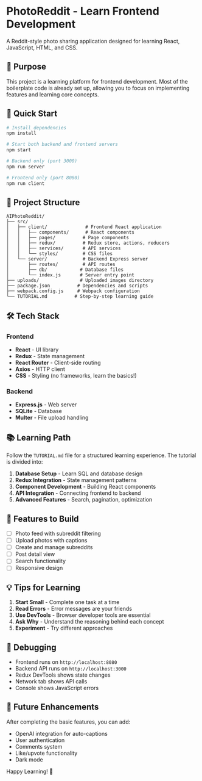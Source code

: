 # PhotoReddit - Learn Frontend Development

A Reddit-style photo sharing application designed for learning React, JavaScript, HTML, and CSS.

## 🎯 Purpose

This project is a learning platform for frontend development. Most of the boilerplate code is already set up, allowing you to focus on implementing features and learning core concepts.

## 🚀 Quick Start

```bash
# Install dependencies
npm install

# Start both backend and frontend servers
npm start

# Backend only (port 3000)
npm run server

# Frontend only (port 8080)
npm run client
```

## 📁 Project Structure

```
AIPhotoReddit/
├── src/
│   ├── client/              # Frontend React application
│   │   ├── components/      # React components
│   │   ├── pages/          # Page components
│   │   ├── redux/          # Redux store, actions, reducers
│   │   ├── services/       # API services
│   │   └── styles/         # CSS files
│   └── server/             # Backend Express server
│       ├── routes/         # API routes
│       ├── db/            # Database files
│       └── index.js       # Server entry point
├── uploads/               # Uploaded images directory
├── package.json          # Dependencies and scripts
├── webpack.config.js     # Webpack configuration
└── TUTORIAL.md          # Step-by-step learning guide
```

## 🛠 Tech Stack

### Frontend
- **React** - UI library
- **Redux** - State management
- **React Router** - Client-side routing
- **Axios** - HTTP client
- **CSS** - Styling (no frameworks, learn the basics!)

### Backend
- **Express.js** - Web server
- **SQLite** - Database
- **Multer** - File upload handling

## 📚 Learning Path

Follow the `TUTORIAL.md` file for a structured learning experience. The tutorial is divided into:

1. **Database Setup** - Learn SQL and database design
2. **Redux Integration** - State management patterns
3. **Component Development** - Building React components
4. **API Integration** - Connecting frontend to backend
5. **Advanced Features** - Search, pagination, optimization

## 🎨 Features to Build

- [ ] Photo feed with subreddit filtering
- [ ] Upload photos with captions
- [ ] Create and manage subreddits
- [ ] Post detail view
- [ ] Search functionality
- [ ] Responsive design

## 💡 Tips for Learning

1. **Start Small** - Complete one task at a time
2. **Read Errors** - Error messages are your friends
3. **Use DevTools** - Browser developer tools are essential
4. **Ask Why** - Understand the reasoning behind each concept
5. **Experiment** - Try different approaches

## 🐛 Debugging

- Frontend runs on `http://localhost:8080`
- Backend API runs on `http://localhost:3000`
- Redux DevTools shows state changes
- Network tab shows API calls
- Console shows JavaScript errors

## 📝 Future Enhancements

After completing the basic features, you can add:
- OpenAI integration for auto-captions
- User authentication
- Comments system
- Like/upvote functionality
- Dark mode

Happy Learning! 🎉
